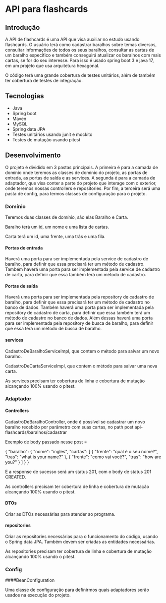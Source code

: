 # API para flashcards

## Introdução

A API de flashcards é uma API que visa auxiliar no estudo usando flashcards. O usuário terá como cadastrar baralhos sobre temas diversos, consultar informações de todos os seus baralhos, consultar as cartas de um baralho específico e também conseguirá atualizar os baralhos com mais cartas, se for do seu interesse. Para isso é usado spring boot 3 e java 17, em um projeto que usa arquitetura hexagonal.

O código terá uma grande cobertura de testes unitários, além de também ter cobertura de testes de integração.

## Tecnologias

* Java
* Spring boot
* Maven
* MySQL
* Spring data JPA
* Testes unitários usando junit e mockito
* Testes de mutação usando pitest

## Desenvolvimento

O projeto é dividido em 3 pastas principais. A primeira é para a camada de domínio onde teremos as classes de domínio do projeto, as portas de entrada, as portas de saída e as services. A segunda é para a camada de adaptador, que visa conter a parte do projeto que interage com o exterior, onde teremos nossas controllers e repositories. Por fim, a terceira será uma pasta de config, para termos classes de configuração para o projeto.

### Domínio

Teremos duas classes de domínio, são elas Baralho e Carta.

Baralho terá um id, um nome e uma lista de cartas.

Carta terá um id, uma frente, uma trás e uma fila.

#### Portas de entrada

Haverá uma porta para ser implementada pela service de cadastro de baralho, para definir que essa precisará ter um método de cadastro. Também haverá uma porta para ser implementada pela service de cadastro de carta, para definir que essa também terá um método de cadastro.

#### Portas de saída

Haverá uma porta para ser implementada pela repository de cadastro de baralho, para definir que essa precisará ter um método de cadastro no banco de dados. Também haverá uma porta para ser implementada pela repository de cadastro de carta, para definir que essa também terá um método de cadastro no banco de dados. Além dessas haverá uma porta para ser implementada pela repository de busca de baralho, para definir que essa terá um método de busca de baralho.

#### services

CadastroDeBaralhoServiceImpl, que contem o método para salvar um novo baralho.

CadastroDeCartaServiceImpl, que contem o método para salvar uma nova carta.

As services precisam ter cobertura de linha e cobertura de mutação alcançando 100% usando o pitest.

### Adaptador

#### Controllers

CadastroDeBaralhoController, onde é possível se cadastrar um novo baralho recebido por parâmetro com suas cartas, no path post api-flashcards/baralhos/cadastrar

Exemplo de body passado nesse post =

{
    "baralho": {
        "nome": "ingles",
        "cartas": [
            {
                "frente": "qual é o seu nome?",
                "tras": "what is your name?"
            },
            {
                "frente": "como vai você?",
                "tras": "how are you?"
            }
        ]
    }
}

E a response de sucesso será um status 201, com o body de status 201 CREATED.

As controllers precisam ter cobertura de linha e cobertura de mutação alcançando 100% usando o pitest.

#### DTOs

Criar as DTOs necessárias para atender ao programa.

#### repositories

Criar as repositories necessárias para o funcionamento do código, usando o Spring data JPA. Também devem ser criadas as entidades necessárias.

As repositories precisam ter cobertura de linha e cobertura de mutação alcançando 100% usando o pitest.

### Config

####BeanConfiguration

Uma classe de configuração para definirmos quais adaptadores serão usados na execução do projeto.

